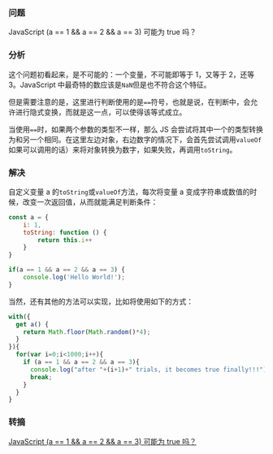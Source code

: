 ### 问题

JavaScript (a == 1 && a == 2 && a == 3) 可能为 true 吗？

### 分析

这个问题初看起来，是不可能的：一个变量，不可能即等于 1，又等于 2，还等 3。JavaScript 中最奇特的数应该是`NaN`但是也不符合这个特征。

但是需要注意的是，这里进行判断使用的是`==`符号，也就是说，在判断中，会允许进行隐式变换，而就是这一点，可以使得该等式成立。

当使用`==`时，如果两个参数的类型不一样，那么 JS 会尝试将其中一个的类型转换为和另一个相同。在这里左边对象，右边数字的情况下，会首先尝试调用`valueOf`如果可以调用的话）来将对象转换为数字，如果失败，再调用`toString`。

### 解决

自定义变量 a 的`toString`或`valueOf`方法，每次将变量 a 变成字符串或数值的时候，改变一次返回值，从而就能满足判断条件：

```js
const a = {
    i: 1,
    toString: function () {
        return this.i++
    }
}

if(a == 1 && a == 2 && a == 3) {
    console.log('Hello World!');
}
```

当然，还有其他的方法可以实现，比如将使用如下的方式：

```js
with({
  get a() {
    return Math.floor(Math.random()*4);
  }
}){
  for(var i=0;i<1000;i++){
    if (a == 1 && a == 2 && a == 3){
      console.log("after "+(i+1)+" trials, it becomes true finally!!!");
      break;
    }
  }
}
```

### 转摘

[JavaScript (a == 1 && a == 2 && a == 3) 可能为 true 吗？](https://www.tuicool.com/articles/3uEnIzv)


